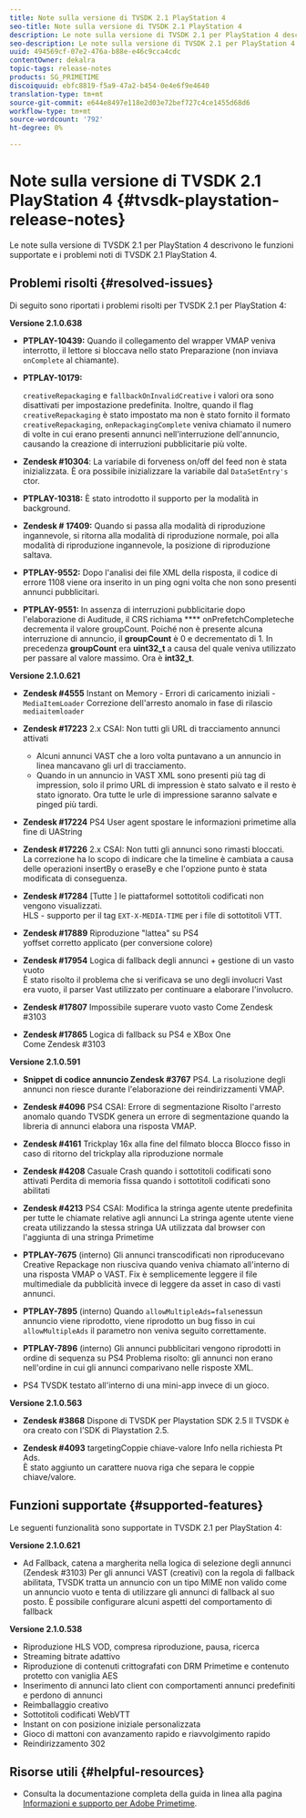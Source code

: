 ```yaml
---
title: Note sulla versione di TVSDK 2.1 PlayStation 4
seo-title: Note sulla versione di TVSDK 2.1 PlayStation 4
description: Le note sulla versione di TVSDK 2.1 per PlayStation 4 descrivono le funzioni supportate e i problemi noti di TVSDK 2.1 PlayStation 4.
seo-description: Le note sulla versione di TVSDK 2.1 per PlayStation 4 descrivono le funzioni supportate e i problemi noti di TVSDK 2.1 PlayStation 4.
uuid: 494569cf-07e2-476a-b88e-e46c9cca4cdc
contentOwner: dekalra
topic-tags: release-notes
products: SG_PRIMETIME
discoiquuid: ebfc8819-f5a9-47a2-b454-0e4e6f9e4640
translation-type: tm+mt
source-git-commit: e644e8497e118e2d03e72bef727c4ce1455d68d6
workflow-type: tm+mt
source-wordcount: '792'
ht-degree: 0%

---
```



# Note sulla versione di TVSDK 2.1 PlayStation 4 {#tvsdk-playstation-release-notes}

Le note sulla versione di TVSDK 2.1 per PlayStation 4 descrivono le funzioni supportate e i problemi noti di TVSDK 2.1 PlayStation 4.

## Problemi risolti {#resolved-issues}

Di seguito sono riportati i problemi risolti per TVSDK 2.1 per PlayStation 4:

**Versione 2.1.0.638**

* **PTPLAY-10439:**
Quando il collegamento del wrapper VMAP veniva interrotto, il lettore si bloccava nello stato Preparazione (non inviava 
`onComplete` al chiamante).

* **PTPLAY-10179:**

   `creativeRepackaging` e  `fallbackOnInvalidCreative` i valori ora sono disattivati per impostazione predefinita. Inoltre, quando il flag `creativeRepackaging` è stato impostato ma non è stato fornito il formato `creativeRepackaging`, `onRepackagingComplete` veniva chiamato il numero di volte in cui erano presenti annunci nell&#39;interruzione dell&#39;annuncio, causando la creazione di interruzioni pubblicitarie più volte.

* **Zendesk #10304**: La variabile di forveness on/off del feed non è stata inizializzata. È ora possibile inizializzare la variabile dal `DataSetEntry's` ctor.

* **PTPLAY-10318:**
È stato introdotto il supporto per la modalità in background.
* **Zendesk # 17409:**
Quando si passa alla modalità di riproduzione ingannevole, si ritorna alla modalità di riproduzione normale, poi alla modalità di riproduzione ingannevole, la posizione di riproduzione saltava.
* **PTPLAY-9552:**
Dopo l&#39;analisi dei file XML della risposta, il codice di errore 1108 viene ora inserito in un ping ogni volta che non sono presenti annunci pubblicitari.
* **PTPLAY-9551:**
In assenza di interruzioni pubblicitarie dopo l&#39;elaborazione di Auditude, il CRS richiama 
**** onPrefetchCompleteche decrementa il valore groupCount. Poiché non è presente alcuna interruzione di annuncio, il **groupCount** è 0 e decrementato di 1. In precedenza **groupCount** era **uint32_t** a causa del quale veniva utilizzato per passare al valore massimo. Ora è **int32_t**.

**Versione 2.1.0.621**

* **Zendesk #4555**
Instant on Memory - Errori di caricamento iniziali - 
`MediaItemLoader` Correzione dell&#39;arresto anomalo in fase di rilascio  `mediaitemloader`

* **Zendesk #17223**
2.x CSAI: Non tutti gli URL di tracciamento annunci attivati
   * Alcuni annunci VAST che a loro volta puntavano a un annuncio in linea mancavano gli url di tracciamento.
   * Quando in un annuncio in VAST XML sono presenti più tag di impression, solo il primo URL di impression è stato salvato e il resto è stato ignorato. Ora tutte le urle di impressione saranno salvate e pinged più tardi.
* **Zendesk #17224**
PS4 User agent spostare le informazioni primetime alla fine di UAString
* **Zendesk #17226**
2.x CSAI: Non tutti gli annunci sono rimasti bloccati.
\
   La correzione ha lo scopo di indicare che la timeline è cambiata a causa delle operazioni insertBy o eraseBy e che l&#39;opzione punto è stata modificata di conseguenza.

* **Zendesk #17284**
   [Tutte ] le piattaformeI sottotitoli codificati non vengono visualizzati.\
   HLS - supporto per il tag `EXT-X-MEDIA-TIME` per i file di sottotitoli VTT.

* **Zendesk #17889**
Riproduzione &quot;lattea&quot; su PS4
\
   yoffset corretto applicato (per conversione colore)

* **Zendesk #17954**
Logica di fallback degli annunci + gestione di un vasto vuoto
\
   È stato risolto il problema che si verificava se uno degli involucri Vast era vuoto, il parser Vast utilizzato per continuare a elaborare l&#39;involucro.

* **Zendesk #17807**
Impossibile superare vuoto vasto Come Zendesk #3103

* **Zendesk #17865**
Logica di fallback su PS4 e XBox One
\
   Come Zendesk #3103

**Versione 2.1.0.591**

* **Snippet di codice annuncio Zendesk #3767**
PS4. La risoluzione degli annunci non riesce durante l&#39;elaborazione dei reindirizzamenti VMAP.
* **Zendesk #4096**
PS4 CSAI: Errore di segmentazione Risolto l&#39;arresto anomalo quando TVSDK genera un errore di segmentazione quando la libreria di annunci elabora una risposta VMAP.

* **Zendesk #4161**
Trickplay 16x alla fine del filmato blocca Blocco fisso in caso di ritorno del trickplay alla riproduzione normale

* **Zendesk #4208**
Casuale Crash quando i sottotitoli codificati sono attivati Perdita di memoria fissa quando i sottotitoli codificati sono abilitati

* **Zendesk #4213**
PS4 CSAI: Modifica la stringa agente utente predefinita per tutte le chiamate relative agli annunci La stringa agente utente viene creata utilizzando la stessa stringa UA utilizzata dal browser con l&#39;aggiunta di una stringa Primetime

* **PTPLAY-7675** (interno) Gli annunci transcodificati non riproducevano Creative Repackage non riusciva quando veniva chiamato all&#39;interno di una risposta VMAP o VAST. Fix è semplicemente leggere il file multimediale da pubblicità invece di leggere da asset in caso di vasti annunci.

* **PTPLAY-7895** (interno) Quando  `allowMultipleAds=false`nessun annuncio viene riprodotto, viene riprodotto un bug fisso in cui  `allowMultipleAds` il parametro non veniva seguito correttamente.

* **PTPLAY-7896** (interno) Gli annunci pubblicitari vengono riprodotti in ordine di sequenza su PS4 Problema risolto: gli annunci non erano nell&#39;ordine in cui gli annunci comparivano nelle risposte XML.

* PS4 TVSDK testato all&#39;interno di una mini-app invece di un gioco.

**Versione 2.1.0.563**

* **Zendesk #3868**
Dispone di TVSDK per Playstation SDK 2.5 Il TVSDK è ora creato con l’SDK di Playstation 2.5.

* **Zendesk #4093**
targetingCoppie chiave-valore Info nella richiesta Pt Ads.
\
   È stato aggiunto un carattere nuova riga che separa le coppie chiave/valore.

## Funzioni supportate {#supported-features}

Le seguenti funzionalità sono supportate in TVSDK 2.1 per PlayStation 4:

**Versione 2.1.0.621**

* Ad Fallback, catena a margherita nella logica di selezione degli annunci (Zendesk #3103)
Per gli annunci VAST (creativi) con la regola di fallback abilitata, TVSDK tratta un annuncio con un tipo MIME non valido come un annuncio vuoto e tenta di utilizzare gli annunci di fallback al suo posto. È possibile configurare alcuni aspetti del comportamento di fallback

**Versione 2.1.0.538**

* Riproduzione HLS VOD, compresa riproduzione, pausa, ricerca
* Streaming bitrate adattivo
* Riproduzione di contenuti crittografati con DRM Primetime e contenuto protetto con vaniglia AES
* Inserimento di annunci lato client con comportamenti annunci predefiniti e perdono di annunci
* Reimballaggio creativo
* Sottotitoli codificati WebVTT
* Instant on con posizione iniziale personalizzata
* Gioco di mattoni con avanzamento rapido e riavvolgimento rapido
* Reindirizzamento 302

## Risorse utili {#helpful-resources}

* Consulta la documentazione completa della guida in linea alla pagina [ Informazioni e supporto per Adobe Primetime](https://helpx.adobe.com/support/primetime.html).